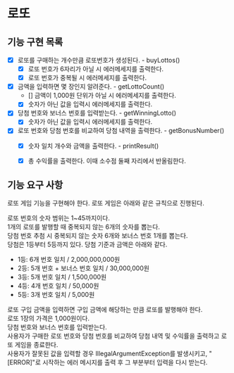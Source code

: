 # 로또

## 기능 구현 목록
- [X] 로또를 구매하는 개수만큼 로또번호가 생성된다. - buyLottos()
  - [x] 로또 번호가 6자리가 아닐 시 에러메세지를 출력한다.
  - [x] 로또 번호가 중복될 시 에러메세지를 출력한다.
- [x] 금액을 입력하면 몇 장인지 알려준다. - getLottoCount()
  - [] 금액이 1,000원 단위가 아닐 시 에러메세지를 출력한다.
  - [x] 숫자가 아닌 값을 입력시 에러메세지를 출력한다.
- [x] 당첨 번호와 보너스 번호를 입력받는다. - getWinningLotto()
  -[x] 숫자가 아닌 값을 입력시 에러메세지를 출력한다. 
- [x] 로또 번호와 당첨 번호를 비교하여 당첨 내역을 출력한다. - getBonusNumber()  
  -[x] 숫자 일치 개수와 금액을 출력한다. - printResult()  
  -[x] 총 수익률을 출력한다. 이때 소수점 둘째 자리에서 반올림한다. 


## 기능 요구 사항
로또 게임 기능을 구현해야 한다. 로또 게임은 아래와 같은 규칙으로 진행된다.

로또 번호의 숫자 범위는 1~45까지이다.  
1개의 로또를 발행할 때 중복되지 않는 6개의 숫자를 뽑는다.  
당첨 번호 추첨 시 중복되지 않는 숫자 6개와 보너스 번호 1개를 뽑는다.  
당첨은 1등부터 5등까지 있다. 당첨 기준과 금액은 아래와 같다.
- 1등: 6개 번호 일치 / 2,000,000,000원
- 2등: 5개 번호 + 보너스 번호 일치 / 30,000,000원
- 3등: 5개 번호 일치 / 1,500,000원
- 4등: 4개 번호 일치 / 50,000원
- 5등: 3개 번호 일치 / 5,000원
      

로또 구입 금액을 입력하면 구입 금액에 해당하는 만큼 로또를 발행해야 한다.  
로또 1장의 가격은 1,000원이다.  
당첨 번호와 보너스 번호를 입력받는다.  
사용자가 구매한 로또 번호와 당첨 번호를 비교하여 당첨 내역 및 수익률을 출력하고 로또 게임을 종료한다.  
사용자가 잘못된 값을 입력할 경우 IllegalArgumentException를 발생시키고, "[ERROR]"로 시작하는 에러 메시지를 출력 후 그 부분부터 입력을 다시 받는다.
